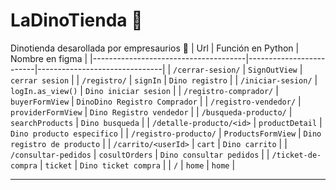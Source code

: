 # LaDinoTienda 🦖
Dinotienda desarollada por empresaurios 🦕
| Url                                  | Función en Python       | Nombre en figma           |
|--------------------------------------|-------------------------|-------------------------------|
| `/cerrar-sesion/`                    | `SignOutView`           | `cerrar sesion`               |
| `/registro/`                         | `signIn`                | `Dino registro`               |
| `/iniciar-sesion/`                   | `logIn.as_view()`       | `Dino iniciar sesion`         |
| `/registro-comprador/`               | `buyerFormView`         | `DinoDino Registro Comprador` |
| `/registro-vendedor/`                | `providerFormView`      | `Dino Registro vendedor`      |
| `/busqueda-producto/`                | `searchProducts`        | `Dino busqueda`               |
| `/detalle-producto/<id>`             | `productDetail`         | `Dino producto especifico`    |
| `/registro-producto/`                | `ProductsFormView`      | `Dino registro de producto`   |
| `/carrito/<userId>`                  | `cart`                  | `Dino carrito`                |
| `/consultar-pedidos`                 | `cosultOrders`          | `Dino consultar pedidos`      |
| `/ticket-de-compra`                  | `ticket`                | `Dino ticket compra`          |
| `/`                                  | `home`                  | `home`                        |


--------------------------------------------------------------------

